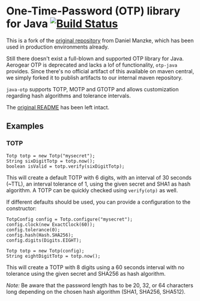 # One-Time-Password (OTP) library for Java [![Build Status](https://travis-ci.org/deliveryhero/rps-otp-java.svg?branch=master)](https://travis-ci.org/deliveryhero/rps-otp-java)

This is a fork of the [original repository](https://github.com/manzke/otp-java) from Daniel Manzke, which
has been used in production environments already.

Still there doesn't exist a full-blown and supported OTP library for Java. Aerogear OTP is deprecated
and lacks a lof of functionality, `otp-java` provides. Since there's no official artifact of this
available on maven central, we simply forked it to publish artifacts to our internal maven repository.

`java-otp` supports TOTP, MOTP and GTOTP and allows customization regarding hash algorithms and
tolerance intervals.

The [original README](README) has been left intact.

## Examples

### TOTP

```
Totp totp = new Totp("mysecret");
String sixDigitTotp = totp.now();
boolean isValid = totp.verify(sixDigitTotp);
```

This will create a default TOTP with 6 digits, with an interval of 30 seconds (~TTL),
an interval tolerance of 1, using the given secret and SHA1 as hash algorithm.
A TOTP can be quickly checked using `verify(otp)` as well.

If different defaults should be used, you can provide a configuration to the constructor:

```
TotpConfig config = Totp.configure("mysecret");
config.clock(new ExactClock(60));
config.tolerance(0);
config.hash(Hash.SHA256);
config.digits(Digits.EIGHT);

Totp totp = new Totp(config);
String eightDigitTotp = totp.now();
```

This will create a TOTP with 8 digits using a 60 seconds interval with no tolerance using
the given secret and SHA256 as hash algorithm. 

*Note:* Be aware that the password length has to be 20, 32, or 64 characters long depending on the chosen
hash algorithm (SHA1, SHA256, SHA512).
